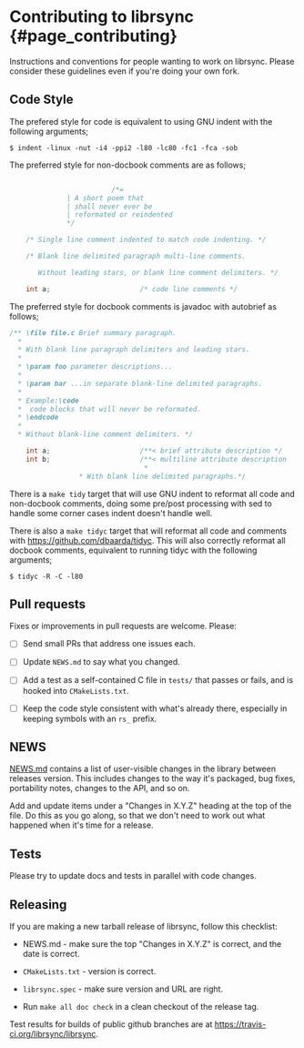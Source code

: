 # Contributing to librsync {#page_contributing}

Instructions and conventions for people wanting to work on librsync.  Please
consider these guidelines even if you're doing your own fork.

## Code Style

The prefered style for code is equivalent to using GNU indent with the
following arguments;

```Shell
$ indent -linux -nut -i4 -ppi2 -l80 -lc80 -fc1 -fca -sob
```

The preferred style for non-docbook comments are as follows;

```C

                         /*=
			  | A short poem that
			  | shall never ever be
			  | reformated or reindented
			  */

    /* Single line comment indented to match code indenting. */

    /* Blank line delimited paragraph multi-line comments.

       Without leading stars, or blank line comment delimiters. */

    int a;                      /* code line comments */
```

The preferred style for docbook comments is javadoc with autobrief as
follows;

```C
/** \file file.c Brief summary paragraph.
  *
  * With blank line paragraph delimiters and leading stars.
  *
  * \param foo parameter descriptions...
  *
  * \param bar ...in separate blank-line delimited paragraphs.
  *
  * Example:\code
  *  code blocks that will never be reformated.
  * \endcode
  *
  * Without blank-line comment delimiters. */

    int a;                      /**< brief attribute description */
    int b;                      /**< multiline attribute description
                                 *
				 * With blank line delimited paragraphs.*/
```

There is a `make tidy` target that will use GNU indent to reformat all
code and non-docbook comments, doing some pre/post processing with sed
to handle some corner cases indent doesn't handle well.

There is also a `make tidyc` target that will reformat all code and
comments with https://github.com/dbaarda/tidyc. This will also
correctly reformat all docbook comments, equivalent to running tidyc
with the following arguments;

```Shell
$ tidyc -R -C -l80
```

## Pull requests

Fixes or improvements in pull requests are welcome.  Please:

- [ ] Send small PRs that address one issues each.

- [ ] Update `NEWS.md` to say what you changed.

- [ ] Add a test as a self-contained C file in `tests/` that passes or fails,
  and is hooked into `CMakeLists.txt`.

- [ ] Keep the code style consistent with what's already there, especially in
  keeping symbols with an `rs_` prefix.


## NEWS

[NEWS.md](NEWS.md) contains a list of user-visible changes in the library between
releases version. This includes changes to the way it's packaged,
bug fixes, portability notes, changes to the API, and so on.

Add
and update items under a "Changes in X.Y.Z" heading at the top of
the file. Do this as you go along, so that we don't need to work
out what happened when it's time for a release.

## Tests

Please try to update docs and tests in parallel with code changes.

## Releasing

If you are making a new tarball release of librsync, follow this checklist:

* NEWS.md - make sure the top "Changes in X.Y.Z" is correct, and the date is
  correct.

* `CMakeLists.txt` - version is correct.

* `librsync.spec` - make sure version and URL are right.

* Run `make all doc check` in a clean checkout of the release tag.

Test results for builds of public github branches are at
https://travis-ci.org/librsync/librsync.
